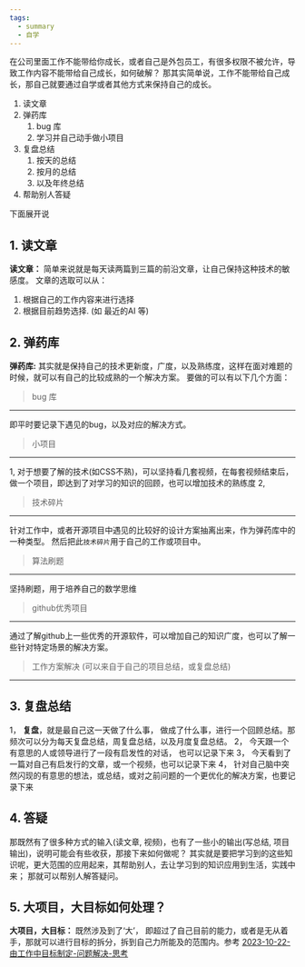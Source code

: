 ```yaml
---
tags:
  - summary
  - 自学
---
```



在公司里面工作不能带给你成长，或者自己是外包员工，有很多权限不被允许，导致工作内容不能带给自己成长，如何破解？
那其实简单说，工作不能带给自己成长，那自己就要通过自学或者其他方式来保持自己的成长。

1. 读文章
2. 弹药库
	1. bug 库
	2. 学习并自己动手做小项目
3. 复盘总结
	1. 按天的总结
	2. 按月的总结
	3. 以及年终总结
4. 帮助别人答疑

下面展开说

## 1. 读文章
**读文章：** 简单来说就是每天读两篇到三篇的前沿文章，让自己保持这种技术的敏感度。
文章的选取可以从： 
1. 根据自己的工作内容来进行选择
2. 根据目前趋势选择. (如 最近的AI 等)


## 2. 弹药库
**弹药库:** 其实就是保持自己的技术更新度，广度，以及熟练度，这样在面对难题的时候，就可以有自己的比较成熟的一个解决方案。
要做的可以有以下几个方面：
> bug 库
---
即平时要记录下遇见的bug，以及对应的解决方式。



> 小项目
---
1, 对于想要了解的技术(如CSS不熟)，可以坚持看几套视频，在每套视频结束后，做一个项目，即达到了对学习的知识的回顾，也可以增加技术的熟练度
2, 


> 技术碎片
---
针对工作中，或者开源项目中遇见的比较好的设计方案抽离出来，作为弹药库中的一种类型。 然后把此`技术碎片`用于自己的工作或项目中。


> 算法刷题
----
坚持刷题，用于培养自己的数学思维


> github优秀项目
---
通过了解github上一些优秀的开源软件，可以增加自己的知识广度，也可以了解一些针对特定场景的解决方案。


> 工作方案解决 (可以来自于自己的项目总结，或复盘总结)
---


## 3. 复盘总结
1， **复盘**，就是最自己这一天做了什么事， 做成了什么事，进行一个回顾总结。那频次可以分为每天复盘总结，周复盘总结，以及月度复盘总结。
2， 今天跟一个有意思的人或领导进行了一段有启发性的对话， 也可以记录下来
3， 今天看到了一篇对自己有启发行的文章，或一个视频，也可以记录下来
4， 针对自己脑中突然闪现的有意思的想法，或总结，或对之前问题的一个更优化的解决方案，也要记录下来



## 4. 答疑
那既然有了很多种方式的输入(读文章, 视频)，也有了一些小的输出(写总结, 项目输出)，说明可能会有些收获，那接下来如何做呢？ 
其实就是要把学习到的这些知识呢，更大范围的应用起来，其帮助别人，去让学习到的知识应用到生活，实践中来； 那就可以帮别人解答疑问。



## 5. 大项目，大目标如何处理？
**大项目，大目标：** 既然涉及到了‘大’， 即超过了自己目前的能力，或者是无从着手，那就可以进行目标的拆分，拆到自己力所能及的范围内。参考 [2023-10-22-由工作中目标制定-问题解决-思考](./2023-10-22-由工作中目标制定-问题解决-思考.md)












